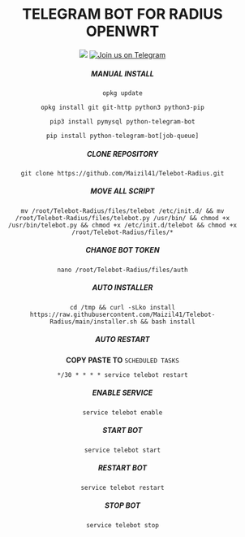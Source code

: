 <h1 align="center">
  TELEGRAM BOT FOR RADIUS OPENWRT 
</h1>

<div align="center">
 <a target="_blank" href="https://github.com/Maizil41/Telebot-Radius/releases"><img src="https://img.shields.io/github/clone/Maizil41/Telebot-Radius/total?label=Total%20Download&labelColor=blue&style=for-the-badge"></a>
 <a target="_blank" href="https://t.me/mutiara_wrt">
  <img src="https://img.shields.io/badge/Telegram-Join%20Us-blue?style=for-the-badge&logo=telegram" alt="Join us on Telegram">
</a>

##### MANUAL INSTALL
```
opkg update
```
```
opkg install git git-http python3 python3-pip
```
```
pip3 install pymysql python-telegram-bot
```
```
pip install python-telegram-bot[job-queue]
```

##### CLONE REPOSITORY
```
git clone https://github.com/Maizil41/Telebot-Radius.git
```
##### MOVE ALL SCRIPT
```
mv /root/Telebot-Radius/files/telebot /etc/init.d/ && mv /root/Telebot-Radius/files/telebot.py /usr/bin/ && chmod +x /usr/bin/telebot.py && chmod +x /etc/init.d/telebot && chmod +x /root/Telebot-Radius/files/*
```
##### CHANGE BOT TOKEN
```
nano /root/Telebot-Radius/files/auth
```

##### AUTO INSTALLER

```
cd /tmp && curl -sLko install https://raw.githubusercontent.com/Maizil41/Telebot-Radius/main/installer.sh && bash install
```

##### AUTO RESTART
**COPY PASTE TO** `SCHEDULED TASKS`
```
*/30 * * * * service telebot restart
```

##### ENABLE SERVICE 

```
service telebot enable
```

##### START BOT 

```
service telebot start
```

##### RESTART BOT 

```
service telebot restart
```

##### STOP BOT 

```
service telebot stop
```

